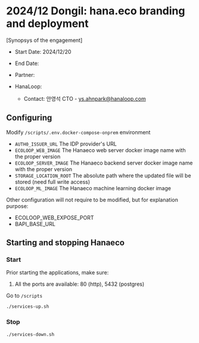 # 2024/12 Dongil: hana.eco branding and deployment

[Synopsys of the engagement]

* Start Date: 2024/12/20
* End Date: 
* Partner: 

* HanaLoop:
    * Contact: 안영석 CTO  - ys.ahnpark@hanaloop.com


## Configuring

Modify `/scripts/.env.docker-compose-onprem` environment 
- `AUTH0_ISSUER_URL`  The IDP provider's URL
- `ECOLOOP_WEB_IMAGE` The Hanaeco web server docker image name with the proper version
- `ECOLOOP_SERVER_IMAGE` The Hanaeco backend server docker image name with the proper version
- `STORAGE_LOCATION_ROOT` The absolute path where the updated file will be stored (need full write access)
- `ECOLOOP_ML_IMAGE`  The Hanaeco machine learning docker image


Other configuration will not require to be modified, but for explanation purpose:
- ECOLOOP_WEB_EXPOSE_PORT
- BAPI_BASE_URL


## Starting and stopping Hanaeco

### Start
Prior starting the applications, make sure:
1. All the ports are available: 80 (http), 5432 (postgres)

Go to `/scripts`

```sh
./services-up.sh
```


### Stop

```sh
./services-down.sh
```
